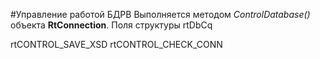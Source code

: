 #Управление работой БДРВ
Выполняется методом <i>ControlDatabase()</i> объекта <b>RtConnection</b>.
Поля структуры rtDbCq

rtCONTROL_SAVE_XSD
rtCONTROL_CHECK_CONN